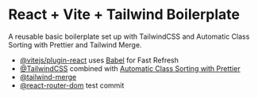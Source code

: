 # React + Vite + Tailwind Boilerplate

A reusable basic boilerplate set up with TailwindCSS and Automatic Class Sorting with Prettier and Tailwind Merge.


- [@vitejs/plugin-react](https://github.com/vitejs/vite-plugin-react/blob/main/packages/plugin-react/README.md) uses [Babel](https://babeljs.io/) for Fast Refresh
- [@TailwindCSS](https://tailwindcss.com/) combined with [Automatic Class Sorting with Prettier](https://tailwindcss.com/blog/automatic-class-sorting-with-prettier)
- [@tailwind-merge](https://www.npmjs.com/package/tailwind-merge)
- [@react-router-dom](https://reactrouter.com/en/main)
test commit